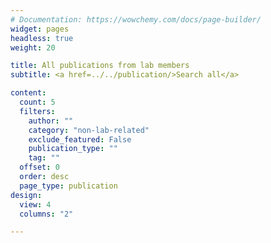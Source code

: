 ```yaml
---
# Documentation: https://wowchemy.com/docs/page-builder/
widget: pages
headless: true
weight: 20

title: All publications from lab members
subtitle: <a href=../../publication/>Search all</a>

content:
  count: 5
  filters:
    author: ""
    category: "non-lab-related"
    exclude_featured: False
    publication_type: ""
    tag: ""
  offset: 0
  order: desc
  page_type: publication
design:
  view: 4
  columns: "2"

---
```

